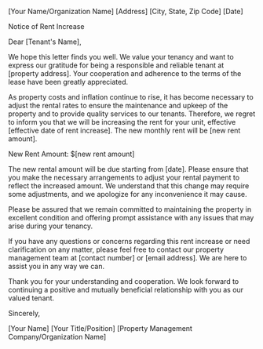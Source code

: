 [Your Name/Organization Name]
[Address]
[City, State, Zip Code]
[Date]

Notice of Rent Increase

Dear [Tenant's Name],

We hope this letter finds you well. We value your tenancy and want to express our gratitude for being a responsible and reliable tenant at [property address]. Your cooperation and adherence to the terms of the lease have been greatly appreciated.

As property costs and inflation continue to rise, it has become necessary to adjust the rental rates to ensure the maintenance and upkeep of the property and to provide quality services to our tenants. Therefore, we regret to inform you that we will be increasing the rent for your unit, effective [effective date of rent increase]. The new monthly rent will be [new rent amount].

New Rent Amount: $[new rent amount]

The new rental amount will be due starting from [date]. Please ensure that you make the necessary arrangements to adjust your rental payment to reflect the increased amount. We understand that this change may require some adjustments, and we apologize for any inconvenience it may cause.

Please be assured that we remain committed to maintaining the property in excellent condition and offering prompt assistance with any issues that may arise during your tenancy.

If you have any questions or concerns regarding this rent increase or need clarification on any matter, please feel free to contact our property management team at [contact number] or [email address]. We are here to assist you in any way we can.

Thank you for your understanding and cooperation. We look forward to continuing a positive and mutually beneficial relationship with you as our valued tenant.

Sincerely,

[Your Name]
[Your Title/Position]
[Property Management Company/Organization Name]
